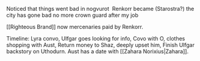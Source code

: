 Noticed that things went bad in nogvurot 
	Renkorr became (Starostra?)
	the city has gone bad
	no more crown guard after my job

[[Righteous Brand]] now mercenaries paid by Renkorr.

Timeline:
	Lyra convo, Ulfgar goes looking for info, 
	Covo with O, 
	clothes shopping with Aust, 
	Return money to Shaz, deeply upset him, 
	Finish Ulfgar backstory on Uthodurn.
	 Aust has a date with [[Zahara Norixius|Zahara]].
